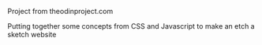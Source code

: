 Project from theodinproject.com

Putting together some concepts from CSS and Javascript to make an etch a sketch website
